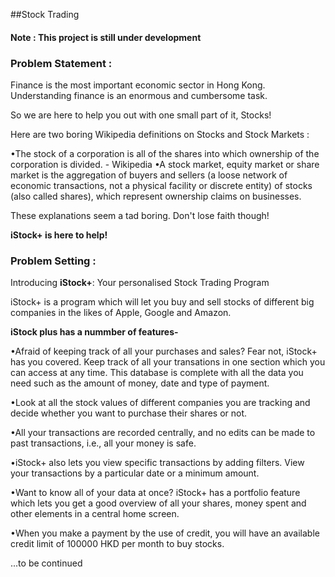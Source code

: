 ##Stock Trading 
#### Note : This project is still under development ###

### Problem Statement : 

Finance is the most important economic sector in Hong Kong. Understanding finance is an enormous and cumbersome task. 

So we are here to help you out with one small part of it, Stocks!

Here are two boring Wikipedia definitions on Stocks and Stock Markets :

•The stock of a corporation is all of the shares into which ownership of the corporation is divided. - Wikipedia
•A stock market, equity market or share market is the aggregation of buyers and sellers (a loose network of economic transactions, not a physical facility or discrete entity) of stocks (also called shares), which represent ownership claims on businesses.

These explanations seem a tad boring. Don't lose faith though! 

**iStock+ is here to help!**


### Problem Setting : 

Introducing **iStock+**: Your personalised Stock Trading Program

iStock+ is a program which will let you buy and sell stocks of different big companies in the likes of Apple, Google and Amazon.

**iStock plus has a nummber of features-** 

•Afraid of keeping track of all your purchases and sales? Fear not, iStock+ has you covered. Keep track of all your transations in one section which you can access at any time. This database is complete with all the data you need such as the amount of money, date and type of payment.

•Look at all the stock values of different companies you are tracking and decide whether you want to purchase their shares or not.

•All your transactions are recorded centrally, and no edits can be made to past transactions, i.e., all your money is safe.

•iStock+ also lets you view specific transactions by adding filters. View your transactions by a particular date or a minimum amount.

•Want to know all of your data at once? iStock+ has a portfolio feature which lets you get a good overview of all your shares, money spent and other elements in a central home screen.

•When you make a payment by the use of credit, you will have an available credit limit of 100000 HKD per month to buy stocks.


...to be continued

